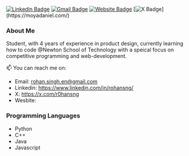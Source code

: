 [![Linkedin Badge](https://img.shields.io/badge/-Linkedin-blue?style=flat-square&logo=Linkedin&logoColor=white&link=https://www.linkedin.com/in/r0hansng/)]( https://www.linkedin.com/in/r0hansng/)
[![Gmail Badge](https://img.shields.io/badge/-danielmoya.dev@gmail.com-c14438?style=flat-square&logo=Gmail&logoColor=white&link=mailto:rohan.singh.en@gmail.com)](mailto:rohan.singh.en@gmail.com)
[![Website Badge](https://img.shields.io/badge/-Website-702963?style=flat-square&logo=appveyor&logoColor=white&link=https://moyadaniel.com/)](https://moyadaniel.com/)
[![X Badge](https://img.shields.io/badge/-Daniel_Moya-000000?style=flat-square&logo=x&logoColor=white&link=[https://moyadaniel.com/](https://x.com/r0hansng))](https://moyadaniel.com/)

### About Me

Student, with 4 years of experience in product design, currently learning how to code @Newton School of Technology with a speical focus on competitive programming and web-development.

📫 You can reach me on:
- Email: rohan.singh.en@gmail.com
- Linkedin: https://www.linkedin.com/in/rohansng/
- X: https://x.com/r0hansng
- Wesbite:

### Programming Languages
* Python
* C++
* Java
* Javascript
